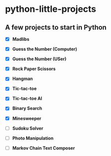 # python-little-projects
## A few projects to start in Python

- [X] **Madlibs**

- [X] **Guess the Number (Computer)**

- [x] **Guess the Number (USer)**

- [x] **Rock Paper Scissors**

- [x] **Hangman**

- [x] **Tic-tac-toe**

- [x] **Tic-tac-toe AI**

- [x] **Binary Search**

- [x] **Minesweeper**

- [ ] **Sudoku Solver**

- [ ] **Photo Manipulation**

- [ ] **Markov Chain Text Composer**
